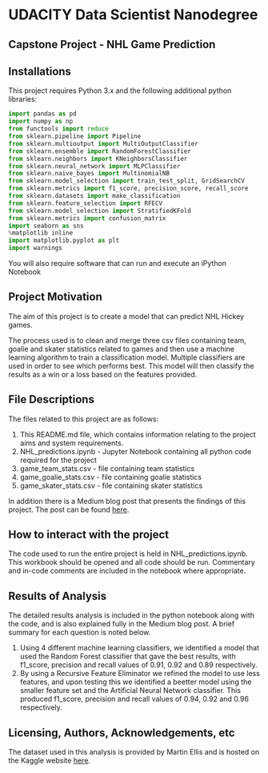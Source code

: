 # UDACITY Data Scientist Nanodegree

## Capstone Project - NHL Game Prediction


## Installations

This project requires Python 3.x and the following additional python libraries:

```python
import pandas as pd
import numpy as np
from functools import reduce
from sklearn.pipeline import Pipeline
from sklearn.multioutput import MultiOutputClassifier
from sklearn.ensemble import RandomForestClassifier
from sklearn.neighbors import KNeighborsClassifier
from sklearn.neural_network import MLPClassifier
from sklearn.naive_bayes import MultinomialNB
from sklearn.model_selection import train_test_split, GridSearchCV
from sklearn.metrics import f1_score, precision_score, recall_score
from sklearn.datasets import make_classification
from sklearn.feature_selection import RFECV
from sklearn.model_selection import StratifiedKFold
from sklearn.metrics import confusion_matrix
import seaborn as sns
%matplotlib inline
import matplotlib.pyplot as plt
import warnings
```

You will also require software that can run and execute an iPython Notebook


## Project Motivation

The aim of this project is to create a model that can predict NHL Hickey games.

The process used is to clean and merge three csv files containing team, goalie and skater statistics related to games and then use a machine learning algorithm to train a classification model.  Multiple classifiers are used in order to see which performs best.
This model will then classify the results as a win or a loss based on the features provided. 

## File Descriptions

The files related to this project are as follows:

1. This README.md file, which contains information relating to the project aims and system requirements.
2. NHL_predictions.ipynb - Jupyter Notebook containing all python code required for the project
3. game_team_stats.csv - file containing team statistics
4. game_goalie_stats.csv - file containing goalie statistics
5. game_skater_stats.csv - file containing skater statistics

In addition there is a Medium blog post that presents the findings of this project.  The post can be found [here](https://www.kaggle.com/datasets/martinellis/nhl-game-data).

## How to interact with the project

The code used to run the entire project is held in NHL_predictions.ipynb.  This workbook should be opened and all code should be run.  Commentary and in-code comments are included in the notebook where appropriate.

## Results of Analysis

The detailed results analysis is included in the python notebook along with the code, and is also explained fully in the Medium blog post.  A brief summary for each question is noted below.

1. Using 4 different machine learning classifiers, we identified a model that used the Random Forest classifier that gave the best results, with f1_score, precision and recall values of 0.91, 0.92 and 0.89 respectively.
2. By using a Recursive Feature Eliminator  we refined the model to use less features, and upon testing this we identified a beetter model using the smaller feature set and the Artificial Neural Network classifier.  This produced f1_score, precision and recall values of 0.94, 0.92 and 0.96 respectively.

## Licensing, Authors, Acknowledgements, etc

The dataset used in this analysis is provided by Martin Ellis and is hosted on the Kaggle website [here](https://medium.com/@kane_62029/diamonds-in-the-rough-or-how-i-learned-to-stop-worrying-and-embrace-data-science-2f1a03383eaf).
